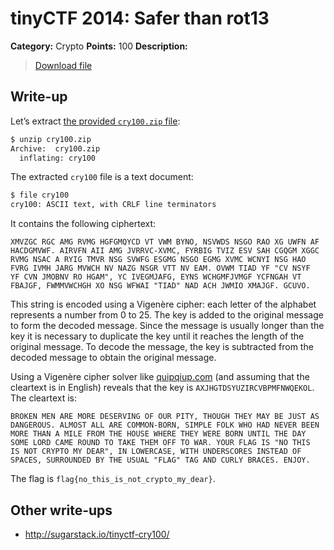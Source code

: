 # tinyCTF 2014: Safer than rot13

**Category:** Crypto
**Points:** 100
**Description:**

> [Download file](cry100.zip)

## Write-up

Let’s extract [the provided `cry100.zip` file](cry100.zip):

```bash
$ unzip cry100.zip
Archive:  cry100.zip
  inflating: cry100
```

The extracted `cry100` file is a text document:

```bash
$ file cry100
cry100: ASCII text, with CRLF line terminators
```

It contains the following ciphertext:

```
XMVZGC RGC AMG RVMG HGFGMQYCD VT VWM BYNO, NSVWDS NSGO RAO XG UWFN AF
HACDGMVWF. AIRVFN AII AMG JVRRVC-XVMC, FYRBIG TVIZ ESV SAH CGQGM XGGC
RVMG NSAC A RYIG TMVR NSG SVWFG ESGMG NSGO EGMG XVMC WCNYI NSG HAO
FVRG IVMH JARG MVWCH NV NAZG NSGR VTT NV EAM. OVWM TIAD YF "CV NSYF
YF CVN JMOBNV RO HGAM", YC IVEGMJAFG, EYNS WCHGMFJVMGF YCFNGAH VT
FBAJGF, FWMMVWCHGH XO NSG WFWAI "TIAD" NAD ACH JWMIO XMAJGF. GCUVO.
```

This string is encoded using a Vigenère cipher: each letter of the alphabet represents a number from 0 to 25. The key is added to the original message to form the decoded message. Since the message is usually longer than the key it is necessary to duplicate the key until it reaches the length of the original message. To decode the message, the key is subtracted from the decoded message to obtain the original message.

Using a Vigenère cipher solver like [quipqiup.com](http://quipqiup.com/) (and assuming that the cleartext is in English) reveals that the key is `AXJHGTDSYUZIRCVBPMFNWQEKOL`. The cleartext is:

```
BROKEN MEN ARE MORE DESERVING OF OUR PITY, THOUGH THEY MAY BE JUST AS
DANGEROUS. ALMOST ALL ARE COMMON-BORN, SIMPLE FOLK WHO HAD NEVER BEEN
MORE THAN A MILE FROM THE HOUSE WHERE THEY WERE BORN UNTIL THE DAY
SOME LORD CAME ROUND TO TAKE THEM OFF TO WAR. YOUR FLAG IS "NO THIS
IS NOT CRYPTO MY DEAR", IN LOWERCASE, WITH UNDERSCORES INSTEAD OF
SPACES, SURROUNDED BY THE USUAL "FLAG" TAG AND CURLY BRACES. ENJOY.
```

The flag is `flag{no_this_is_not_crypto_my_dear}`.

## Other write-ups

* <http://sugarstack.io/tinyctf-cry100/>
